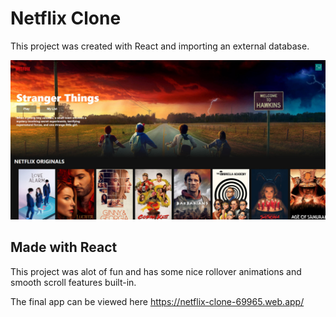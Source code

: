 # Netflix Clone

This project was created with React and importing an external database.


![Screenshot](netflix.jpg)

## Made with React

This project was alot of fun and has some nice rollover animations and smooth scroll features built-in.

The final app can be viewed here  https://netflix-clone-69965.web.app/




